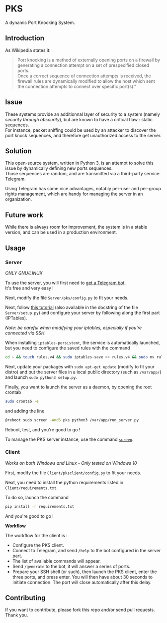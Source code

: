 # PKS
A dynamic Port Knocking System. 

## Introduction

As Wikipedia states it:
> Port knocking is a method of externally opening ports on a firewall by generating a connection attempt on a set of prespecified closed ports.  
> Once a correct sequence of connection attempts is received, the firewall rules are dynamically modified to allow the host which sent the connection attempts to connect over specific port(s)."

## Issue

These systems provide an additionnal layer of security to a system (namely *security through obscurity*), but are known to have a critical flaw : static sequences.  
For instance, packet sniffing could be used by an attacker to discover the port knock sequences, and therefore get unauthorized access to the server.

## Solution

This open-source system, written in Python 3, is an attempt to solve this issue by dynamically defining new ports sequences.  
Those sequences are random, and are transmitted via a third-party service: Telegram.

Using Telegram has some nice advantages, notably per-user and per-group rights management, which are handy for managing the server in an organization.

## Future work

While there is always room for improvement, the system is in a stable version, and can be used in a production environment.

## Usage

### Server

*ONLY GNU/LINUX*

To use the server, you will first need to [get a Telegram bot](https://core.telegram.org/bots#3-how-do-i-create-a-bot).  
It's free and very easy !

Next, modify the file `Server/pks/config.py` to fit your needs.

Next, follow [this tutorial](https://www.digitalocean.com/community/tutorials/how-to-use-port-knocking-to-hide-your-ssh-daemon-from-attackers-on-ubuntu) (also available in the docstring of the file `Server/setup.py`) and configure your server by following along the first part (IPTables).

*Note: be careful when modifying your iptables, especially if you're connected via SSH.*  

When installing `iptables-persistent`, the service is automatically launched, but you need to configure the saved rules with the command

```bash
cd ~ && touch rules.v4 && sudo iptables-save >> rules.v4 && sudo mv rules.v4 /etc/iptables/
```

Next, update your packages with `sudo apt-get update` (modify to fit your distro) and put the server files in a local public directory (such as `/var/app/`) and launch `sudo python3 setup.py`.

Finally, you want to launch the server as a daemon, by opening the root crontab

```bash
sudo crontab -e
```

and adding the line

```bash
@reboot sudo screen -AmdS pks python3 /var/app/run_server.py
```

Reboot, test, and you're good to go !

To manage the PKS server instance, use the command [`screen`](https://help.ubuntu.com/community/Screen).

### Client

*Works on both Windows and Linux - Only tested on Windows 10*

First, modify the file `Client/pksclient/config.py` to fit your needs.

Next, you need to install the python requirements listed in `Client/requirements.txt`.

To do so, launch the command

```bash
pip install -r requirements.txt
```

And you're good to go !

**Workflow**

The workflow for the client is :
- Configure the PKS client.
- Connect to Telegram, and send `/help` to the bot configured in the server part.
- The list of available commands will appear.
- Send `/generate` to the bot, it will answer a series of ports.
- Prepare your SSH shell (or such), then launch the PKS client, enter the three ports, and press enter. You will then have about 30 seconds to initiate connection. The port will close automatically after this delay.

## Contributing

If you want to contribute, please fork this repo and/or send pull requests. Thank you.
